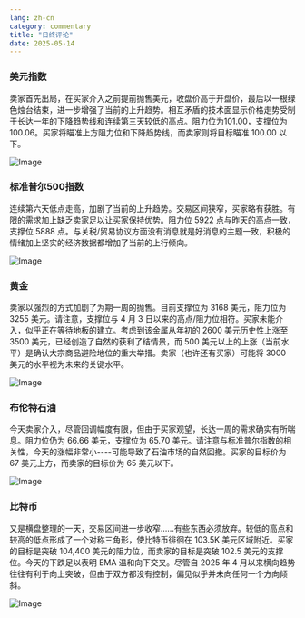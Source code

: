 ```yaml
---
lang: zh-cn
category: commentary
title: "日终评论"
date: 2025-05-14
---
```


### 美元指数

卖家首先出局，在买家介入之前提前抛售美元，收盘价高于开盘价，最后以一根绿色烛台结束，进一步增强了当前的上升趋势。相互矛盾的技术面显示价格走势受制于长达一年的下降趋势线和连续第三天较低的高点。阻力位为101.00，支撑位为100.06。买家将瞄准上方阻力位和下降趋势线，而卖家则将目标瞄准 100.00 以下。

![Image](https://markleighedu.github.io/img/May-2025/14-May-2025/usdindex.jpg)

### 标准普尔500指数

连续第六天低点走高，加剧了当前的上升趋势。交易区间狭窄，买家略有获胜。有限的需求加上缺乏卖家足以让买家保持优势。阻力位 5922 点与昨天的高点一致，支撑位 5888 点。与关税/贸易协议方面没有消息就是好消息的主题一致，积极的情绪加上坚实的经济数据都增加了当前的上行倾向。 

![Image](https://markleighedu.github.io/img/May-2025/14-May-2025/sp500.jpg)

### 黄金

卖家以强烈的方式加剧了为期一周的抛售。目前支撑位为 3168 美元，阻力位为 3255 美元。请注意，支撑位与 4 月 3 日以来的高点/阻力位相符。买家未能介入，似乎正在等待地板的建立。考虑到该金属从年初的 2600 美元历史性上涨至 3500 美元，已经创造了自然的获利了结情景，而 500 美元以上的上涨（当前水平）是确认大宗商品避险地位的重大举措。卖家（也许还有买家）可能将 3000 美元的水平视为未来的关键水平。 

![Image](https://markleighedu.github.io/img/May-2025/14-May-2025/gold.jpg)

### 布伦特石油

今天卖家介入，尽管回调幅度有限，但由于买家观望，长达一周的需求确实有所喘息。阻力位仍为 66.66 美元，支撑位为 65.70 美元。请注意与标准普尔指数的相关性，今天的涨幅非常小----可能导致了石油市场的自然回撤。买家的目标价为 67 美元上方，而卖家的目标价为 65 美元以下。

![Image](https://markleighedu.github.io/img/May-2025/14-May-2025/brentoil.jpg)

### 比特币

又是横盘整理的一天，交易区间进一步收窄……有些东西必须放弃。较低的高点和较高的低点形成了一个对称三角形，使比特币徘徊在 103.5K 美元区域附近。买家的目标是突破 104,400 美元的阻力位，而卖家的目标是突破 102.5 美元的支撑位。今天的下跌足以表明 EMA 温和向下交叉。尽管自 2025 年 4 月以来横向趋势往往有利于向上突破，但由于双方都没有控制，偏见似乎并未向任何一个方向倾斜。

![Image](https://markleighedu.github.io/img/May-2025/14-May-2025/bitcoin.jpg)

